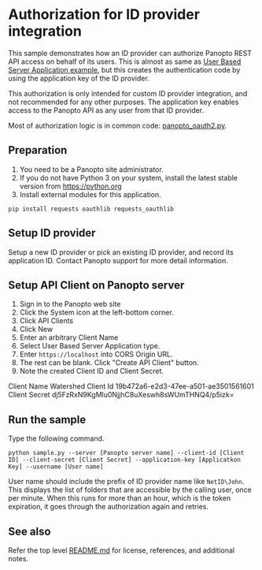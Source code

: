 # Authorization for ID provider integration
This sample demonstrates how an ID provider can authorize Panopto REST API access on behalf of its users.
This is almost as same as [User Based Server Application example](../auth-user-based-app), but this creates the authentication code by using the application key of the ID provider.

This authorization is only intended for custom ID provider integration, and not recommended for any other purposes.
The application key enables access to the Panopto API as any user from that ID provider.

Most of authorization logic is in common code: [panopto_oauth2.py](../common/panopto_oauth2.py).

## Preparation
1. You need to be a Panopto site administrator.
2. If you do not have Python 3 on your system, install the latest stable version from https://python.org
3. Install external modules for this application.
```
pip install requests oauthlib requests_oauthlib
```

## Setup ID provider
Setup a new ID provider or pick an existing ID provider, and record its application ID.
Contact Panopto support for more detail information.

## Setup API Client on Panopto server
1. Sign in to the Panopto web site
2. Click the System icon at the left-bottom corner.
3. Click API Clients
4. Click New
5. Enter an arbitrary Client Name
6. Select User Based Server Application type.
7. Enter ```https://localhost``` into CORS Origin URL.
8. The rest can be blank. Click "Create API Client" button.
9. Note the created Client ID and Client Secret.

Client Name	Watershed
Client Id	19b472a6-e2d3-47ee-a501-ae3501561601
Client Secret	dj5FzRxN9KgMlu0NjjhC8uXeswh8sWUmTHNQ4/p5izk=

## Run the sample
Type the following command.
```
python sample.py --server [Panopto server name] --client-id [Client ID] --client-secret [Client Secret] --application-key [Applicatkon Key] --username [User name]
```
User name should include the prefix of ID provider name like ```NetID\John```.
This displays the list of folders that are accessible by the calling user, once per minute.
When this runs for more than an hour, which is the token expiration, it goes through the authorization again and retries.

## See also
Refer the top level [README.md](../README.md) for license, references, and additional notes.
